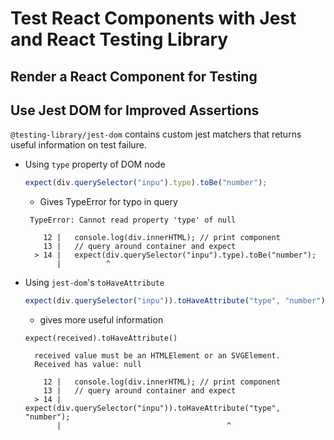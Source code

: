 # Test React Components with Jest and React Testing Library

## Render a React Component for Testing

## Use Jest DOM for Improved Assertions

`@testing-library/jest-dom` contains custom jest matchers that returns useful information on test failure.

- Using `type` property of DOM node

  ```js
  expect(div.querySelector("inpu").type).toBe("number");
  ```

  - Gives TypeError for typo in query

  ```
   TypeError: Cannot read property 'type' of null

      12 |   console.log(div.innerHTML); // print component
      13 |   // query around container and expect
    > 14 |   expect(div.querySelector("inpu").type).toBe("number");
         |          ^
  ```

- Using `jest-dom`'s `toHaveAttribute`

  ```js
  expect(div.querySelector("inpu")).toHaveAttribute("type", "number");
  ```

  - gives more useful information

  ```
  expect(received).toHaveAttribute()

    received value must be an HTMLElement or an SVGElement.
    Received has value: null

      12 |   console.log(div.innerHTML); // print component
      13 |   // query around container and expect
    > 14 |   expect(div.querySelector("inpu")).toHaveAttribute("type", "number");
         |                                     ^
  ```
